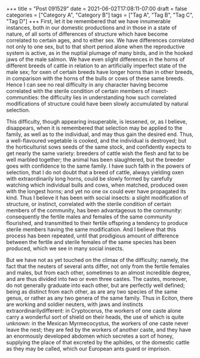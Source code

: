 +++
title = "Post 091529"
date = 2021-06-02T17:08:11-07:00
draft = false
categories = ["Category A", "Category B"]
tags = ["Tag A", "Tag B", "Tag C", "Tag D"]
+++
First, let it be remembered that we have innumerable instances, both in our domestic productions and in those in a state of nature, of all sorts of differences of structure which have become correlated to certain ages, and to either sex. We have differences correlated not only to one sex, but to that short period alone when the reproductive system is active, as in the nuptial plumage of many birds, and in the hooked jaws of the male salmon. We have even slight differences in the horns of different breeds of cattle in relation to an artificially imperfect state of the male sex; for oxen of certain breeds have longer horns than in other breeds, in comparison with the horns of the bulls or cows of these same breeds. Hence I can see no real difficulty in any character having become correlated with the sterile condition of certain members of insect-communities: the difficulty lies in understanding how such correlated modifications of structure could have been slowly accumulated by natural selection.

This difficulty, though appearing insuperable, is lessened, or, as I believe, disappears, when it is remembered that selection may be applied to the family, as well as to the individual, and may thus gain the desired end. Thus, a well-flavoured vegetable is cooked, and the individual is destroyed; but the horticulturist sows seeds of the same stock, and confidently expects to get nearly the same variety: breeders of cattle wish the flesh and fat to be well marbled together; the animal has been slaughtered, but the breeder goes with confidence to the same family. I have such faith in the powers of selection, that I do not doubt that a breed of cattle, always yielding oxen with extraordinarily long horns, could be slowly formed by carefully watching which individual bulls and cows, when matched, produced oxen with the longest horns; and yet no one ox could ever have propagated its kind. Thus I believe it has been with social insects: a slight modification of structure, or instinct, correlated with the sterile condition of certain members of the community, has been advantageous to the community: consequently the fertile males and females of the same community flourished, and transmitted to their fertile offspring a tendency to produce sterile members having the same modification. And I believe that this process has been repeated, until that prodigious amount of difference between the fertile and sterile females of the same species has been produced, which we see in many social insects.

But we have not as yet touched on the climax of the difficulty; namely, the fact that the neuters of several ants differ, not only from the fertile females and males, but from each other, sometimes to an almost incredible degree, and are thus divided into two or even three castes. The castes, moreover, do not generally graduate into each other, but are perfectly well defined; being as distinct from each other, as are any two species of the same genus, or rather as any two genera of the same family. Thus in Eciton, there are working and soldier neuters, with jaws and instincts extraordinarilydifferent: in Cryptocerus, the workers of one caste alone carry a wonderful sort of shield on their heads, the use of which is quite unknown: in the Mexican Myrmecocystus, the workers of one caste never leave the nest; they are fed by the workers of another caste, and they have an enormously developed abdomen which secretes a sort of honey, supplying the place of that excreted by the aphides, or the domestic cattle as they may be called, which our European ants guard or imprison.
